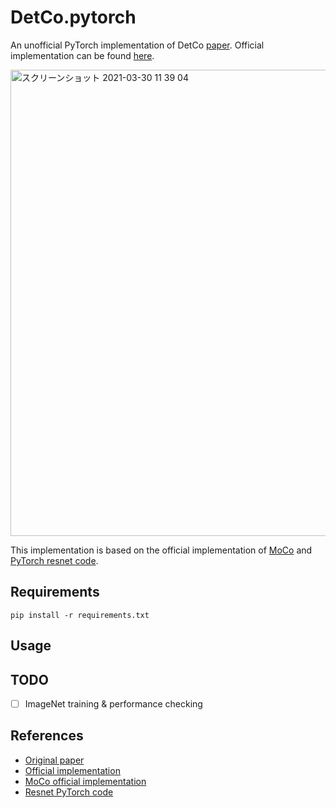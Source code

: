 # DetCo.pytorch
An unofficial PyTorch implementation of DetCo [paper](https://arxiv.org/pdf/2102.04803.pdf). Official implementation can be found [here](https://github.com/xieenze/DetCo).

<img width="746" alt="スクリーンショット 2021-03-30 11 39 04" src="https://user-images.githubusercontent.com/13246825/112925323-a5cab780-914c-11eb-80f9-19199fb439d6.png">

This implementation is based on the official implementation of [MoCo](https://github.com/facebookresearch/moco) and [PyTorch resnet code](https://github.com/pytorch/vision/blob/master/torchvision/models/resnet.py).

## Requirements
```
pip install -r requirements.txt
```

## Usage

## TODO
- [ ] ImageNet training & performance checking


## References
- [Original paper](https://arxiv.org/pdf/2102.04803.pdf)
- [Official implementation](https://github.com/xieenze/DetCo)
- [MoCo official implementation](https://github.com/facebookresearch/moco)
- [Resnet PyTorch code](https://github.com/pytorch/vision/blob/master/torchvision/models/resnet.py)
